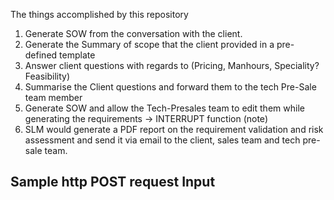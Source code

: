The things accomplished by this repository

1. Generate SOW from the conversation with the client.
2. Generate the Summary of scope that the client provided in a pre-defined template
3. Answer client questions with regards to (Pricing, Manhours, Speciality? Feasibility)
4. Summarise the Client questions and forward them to the tech Pre-Sale team member
5. Generate SOW and allow the Tech-Presales team to edit them while generating the requirements -> INTERRUPT function (note) 
6. SLM would generate a PDF report on the requirement validation and risk assessment and send it via email to the client, sales team and tech pre-sale team.

## Sample http POST request Input
